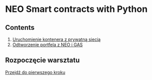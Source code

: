 # NEO Smart contracts with Python

## Contents

1. [Uruchomienie kontenera z prywatną siecią](w1_run.md)
1. [Odtworzenie portfela z NEO i GAS](w2_wallet.md)

## Rozpoczęcie warsztatu

[Przejdź do pierwszego kroku](w1_run.md) 